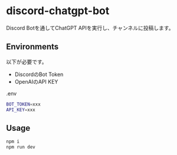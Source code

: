 # discord-chatgpt-bot

Discord Botを通してChatGPT APIを実行し、チャンネルに投稿します。

## Environments

以下が必要です。

- DiscordのBot Token
- OpenAIのAPI KEY

.env

```zsh
BOT_TOKEN=xxx
API_KEY=xxx
```

## Usage

```zsh
npm i
npm run dev
```
